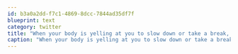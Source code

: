 ```yaml
---
id: b3a0a2dd-f7c1-4869-8dcc-7844ad35df7f
blueprint: text
category: twitter
title: "When your body is yelling at you to slow down or take a break, listen. If not, you'll pay double later."
caption: "When your body is yelling at you to slow down or take a break, listen. If not, you'll pay double later."
---
```

